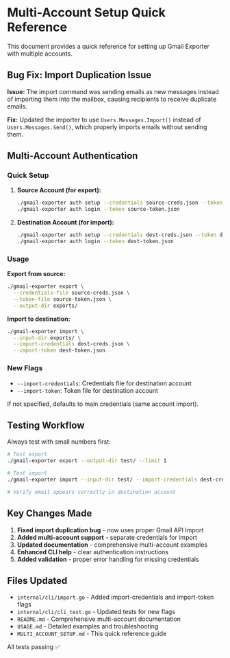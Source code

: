 # Multi-Account Setup Quick Reference

This document provides a quick reference for setting up Gmail Exporter with multiple accounts.

## Bug Fix: Import Duplication Issue

**Issue:** The import command was sending emails as new messages instead of importing them into the mailbox,
causing recipients to receive duplicate emails.

**Fix:** Updated the importer to use `Users.Messages.Import()` instead of `Users.Messages.Send()`,
which properly imports emails without sending them.

## Multi-Account Authentication

### Quick Setup

1. **Source Account (for export):**

   ```bash
   ./gmail-exporter auth setup --credentials source-creds.json --token source-token.json
   ./gmail-exporter auth login --token source-token.json
   ```

2. **Destination Account (for import):**

   ```bash
   ./gmail-exporter auth setup --credentials dest-creds.json --token dest-token.json
   ./gmail-exporter auth login --token dest-token.json
   ```

### Usage

**Export from source:**

```bash
./gmail-exporter export \
  --credentials-file source-creds.json \
  --token-file source-token.json \
  --output-dir exports/
```

**Import to destination:**

```bash
./gmail-exporter import \
  --input-dir exports/ \
  --import-credentials dest-creds.json \
  --import-token dest-token.json
```

### New Flags

- `--import-credentials`: Credentials file for destination account
- `--import-token`: Token file for destination account

If not specified, defaults to main credentials (same account import).

## Testing Workflow

Always test with small numbers first:

```bash
# Test export
./gmail-exporter export --output-dir test/ --limit 1

# Test import
./gmail-exporter import --input-dir test/ --import-credentials dest-creds.json --limit 1

# Verify email appears correctly in destination account
```

## Key Changes Made

1. **Fixed import duplication bug** - now uses proper Gmail API Import
2. **Added multi-account support** - separate credentials for import
3. **Updated documentation** - comprehensive multi-account examples
4. **Enhanced CLI help** - clear authentication instructions
5. **Added validation** - proper error handling for missing credentials

## Files Updated

- `internal/cli/import.go` - Added import-credentials and import-token flags
- `internal/cli/cli_test.go` - Updated tests for new flags
- `README.md` - Comprehensive multi-account documentation
- `USAGE.md` - Detailed examples and troubleshooting
- `MULTI_ACCOUNT_SETUP.md` - This quick reference guide

All tests passing ✅
